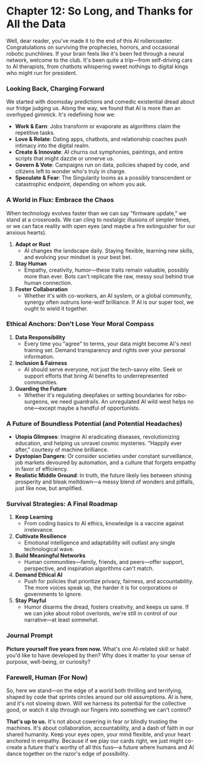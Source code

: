 # Chapter 12: So Long, and Thanks for All the Data

Well, dear reader, you've made it to the end of this AI rollercoaster. Congratulations on surviving the prophecies, horrors, and occasional robotic punchlines. If your brain feels like it's been fed through a neural network, welcome to the club. It's been quite a trip—from self-driving cars to AI therapists, from chatbots whispering sweet nothings to digital kings who might run for president.

### Looking Back, Charging Forward

We started with doomsday predictions and comedic existential dread about our fridge judging us. Along the way, we found that AI is more than an overhyped gimmick. It's redefining how we:

- **Work & Earn**: Jobs transform or evaporate as algorithms claim the repetitive tasks.
- **Love & Relate**: Dating apps, chatbots, and relationship coaches push intimacy into the digital realm.
- **Create & Innovate**: AI churns out symphonies, paintings, and entire scripts that might dazzle or unnerve us.
- **Govern & Vote**: Campaigns run on data, policies shaped by code, and citizens left to wonder who's truly in charge.
- **Speculate & Fear**: The Singularity looms as a possibly transcendent or catastrophic endpoint, depending on whom you ask.

### A World in Flux: Embrace the Chaos

When technology evolves faster than we can say "firmware update," we stand at a crossroads. We can cling to nostalgic illusions of simpler times, or we can face reality with open eyes (and maybe a fire extinguisher for our anxious hearts).

1. **Adapt or Rust**
   - AI changes the landscape daily. Staying flexible, learning new skills, and evolving your mindset is your best bet.
2. **Stay Human**
   - Empathy, creativity, humor—these traits remain valuable, possibly more than ever. Bots can't replicate the raw, messy soul behind true human connection.
3. **Foster Collaboration**
   - Whether it's with co-workers, an AI system, or a global community, synergy often outruns lone-wolf brilliance. If AI is our super tool, we ought to wield it together.

### Ethical Anchors: Don't Lose Your Moral Compass

1. **Data Responsibility**
   - Every time you "agree" to terms, your data might become AI's next training set. Demand transparency and rights over your personal information.
2. **Inclusion & Fairness**
   - AI should serve everyone, not just the tech-savvy elite. Seek or support efforts that bring AI benefits to underrepresented communities.
3. **Guarding the Future**
   - Whether it's regulating deepfakes or setting boundaries for robo-surgeons, we need guardrails. An unregulated AI wild west helps no one—except maybe a handful of opportunists.

### A Future of Boundless Potential (and Potential Headaches)

- **Utopia Glimpses**: Imagine AI eradicating diseases, revolutionizing education, and helping us unravel cosmic mysteries. "Happily ever after," courtesy of machine brilliance.
- **Dystopian Dangers**: Or consider societies under constant surveillance, job markets devoured by automation, and a culture that forgets empathy in favor of efficiency.
- **Realistic Middle Ground**: In truth, the future likely lies between shining prosperity and bleak meltdown—a messy blend of wonders and pitfalls, just like now, but amplified.

### Survival Strategies: A Final Roadmap

1. **Keep Learning**
   - From coding basics to AI ethics, knowledge is a vaccine against irrelevance.
2. **Cultivate Resilience**
   - Emotional intelligence and adaptability will outlast any single technological wave.
3. **Build Meaningful Networks**
   - Human communities—family, friends, and peers—offer support, perspective, and inspiration algorithms can't match.
4. **Demand Ethical AI**
   - Push for policies that prioritize privacy, fairness, and accountability. The more voices speak up, the harder it is for corporations or governments to ignore.
5. **Stay Playful**
   - Humor disarms the dread, fosters creativity, and keeps us sane. If we can joke about robot overlords, we're still in control of our narrative—at least somewhat.

### Journal Prompt

**Picture yourself five years from now.** What's one AI-related skill or habit you'd like to have developed by then? Why does it matter to your sense of purpose, well-being, or curiosity?

### Farewell, Human (For Now)

So, here we stand—on the edge of a world both thrilling and terrifying, shaped by code that sprints circles around our old assumptions. AI is here, and it's not slowing down. Will we harness its potential for the collective good, or watch it slip through our fingers into something we can't control?

**That's up to us.** It's not about cowering in fear or blindly trusting the machines. It's about collaboration, accountability, and a dash of faith in our shared humanity. Keep your eyes open, your mind flexible, and your heart anchored in empathy. Because if we play our cards right, we just might co-create a future that's worthy of all this fuss—a future where humans and AI dance together on the razor's edge of possibility.

[QR Code 1]: Explore: "AI & Society: Balancing Progress & Ethics"
[QR Code 2]: Watch: "Case Studies in Successful AI Collaboration"
[QR Code 3]: Read: "Privacy Laws & AI Accountability"
[QR Code 4]: Interactive: "Skill Finder – Next Steps for Your AI Education"
[QR Code 5]: Listen: "Leaders Weigh In: Our Shared Tech Future"